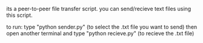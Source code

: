 its a peer-to-peer file transfer script. you can send/recieve text files using this script.

to run: type "python sender.py" (to select the .txt file you want to send) then open another terminal and type "python recieve.py" (to recieve the .txt file)
